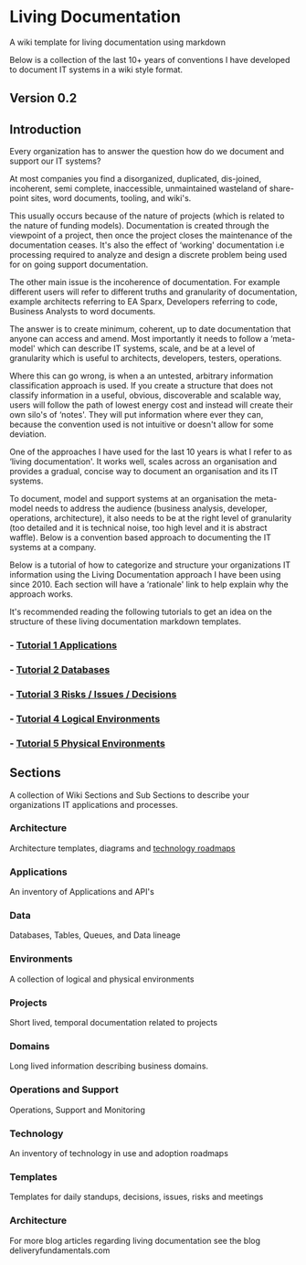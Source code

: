 
# Living Documentation

A wiki template for living documentation using markdown

Below is a collection of the last 10+ years of conventions I have developed to document IT systems in a wiki style format.

## Version 0.2

## Introduction

Every organization has to answer the question how do we document and support our IT systems?

At most companies you find a disorganized, duplicated, dis-joined, incoherent, semi complete, inaccessible, unmaintained wasteland of share-point sites, word documents, tooling, and wiki's.

This usually occurs because of the nature of projects (which is related to the nature of funding models). Documentation is created through the viewpoint of a project, then once the project closes the maintenance of the documentation ceases. It's also the effect of ‘working' documentation i.e processing required to analyze and design a discrete problem being used for on going support documentation.

The other main issue is the incoherence of documentation. For example different users will refer to different truths and granularity of documentation, example architects referring to EA Sparx, Developers referring to code, Business Analysts to word documents.

The answer is to create minimum, coherent, up to date documentation that anyone can access and amend. Most importantly it needs to follow a ‘meta-model' which can describe IT systems, scale, and be at a level of granularity which is useful to architects, developers, testers, operations.

Where this can go wrong, is when a an untested, arbitrary information classification approach is used. If you create a structure that does not classify information in a useful, obvious, discoverable and scalable way, users will follow the path of lowest energy cost and instead will create their own silo's of ‘notes'. They will put information where ever they can, because the convention used is not intuitive or doesn't allow for some deviation.

One of the approaches I have used for the last 10 years is what I refer to as ‘living documentation'. It works well, scales across an organisation and provides a gradual, concise way to document an organisation and its IT systems.

To document, model and support systems at an organisation the meta-model needs to address the audience (business analysis, developer, operations, architecture), it also needs to be at the right level of granularity (too detailed and it is technical noise, too high level and it is abstract waffle). Below is a convention based approach to documenting the IT systems at a company.

Below is a tutorial of how to categorize and structure your organizations IT information using the Living Documentation approach I have been using since 2010. Each section will have a ‘rationale' link to help explain why the approach works.

It's recommended reading the following tutorials to get an idea on the structure of these living documentation markdown templates.

### - [Tutorial 1 Applications](/Tutorials/1-applications.md)
### - [Tutorial 2 Databases](/Tutorials/2-databases.md)
### - [Tutorial 3 Risks / Issues / Decisions ](/Tutorials/3-risks-issues-decisions.md)
### - [Tutorial 4 Logical Environments ](/Tutorials/4-logical-environments.md)
### - [Tutorial 5 Physical Environments ](/Tutorials/5-physical-environments.md)


## Sections

A collection of Wiki Sections and Sub Sections to describe your organizations IT applications and processes.

### Architecture

Architecture templates, diagrams and  [technology roadmaps ](/Architecture/technology-roadmap.md)

### Applications

An inventory of Applications and API's

### Data

Databases, Tables, Queues, and Data lineage

### Environments

A collection of logical and physical environments

### Projects

Short lived, temporal documentation related to projects

### Domains

Long lived information describing business domains.

### Operations and Support

Operations, Support and Monitoring

### Technology

An inventory of technology in use and adoption roadmaps

### Templates

Templates for daily standups, decisions, issues, risks and meetings

### Architecture

For more blog articles regarding living documentation see the blog deliveryfundamentals.com